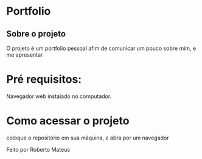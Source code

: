 # Portfolio 
## Sobre o projeto
O projeto é um portfolio pessoal afim de comunicar um pouco sobre mim, e me apresentar

# Pré requisitos:
Navegador web instalado no computador.
# Como acessar o projeto
coloque o repositório em sua máquina, e abra por um navegador

Feito por Roberto Mateus 
